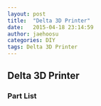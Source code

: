 ```yaml
---
layout: post
title:  "Delta 3D Printer"
date:   2015-04-18 23:14:59
author: jaehoosu
categories: DIY
tags: Delta 3D Printer
---
```


## Delta 3D Printer 

### Part List

